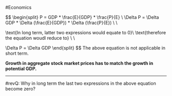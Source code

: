 #Economics 

$$
\begin{split}
P = GDP * \frac{E}{GDP} * \frac{P}{E} \\
\Delta P = \Delta GDP * \Delta (\frac{E}{GDP}) * \Delta (\frac{P}{E}) \\ \\

\text{In long term, latter two expressions would equate to 0}\\
\text{therefore the equation woudl reduce to} \\ \\

\Delta P = \Delta GDP 
\end{split}
$$
The above equation is not applicable in short term.

**Growth in aggregate stock market prices has to match the growth in potential GDP.**

---
#revQ: Why in long term the last two expressions in the above equation become zero?